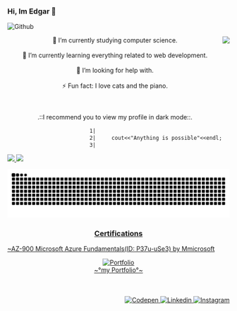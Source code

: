 ### Hi, Im Edgar 👋

<!-- cover -->
![Github](https://user-images.githubusercontent.com/69487958/129805905-168fd73e-1d25-42fe-ac49-e757a584c338.gif)

<!-- Me .GIF -->
 <img align="right" height="220em" align="right" src="https://user-images.githubusercontent.com/69487958/131787093-8fb23d0a-f70f-4c06-a4ab-fb310f38111a.gif"/>
 
 <!-- About me -->
 <div align="center">
 🔭 I’m currently studying computer science. <br><br>
 🌱 I’m currently learning everything related to web development. <br><br>
 🤔 I’m looking for help with.<br><br>
 ⚡ Fun fact: I love cats and the piano. <br><br><br>
 
  .::I recommend you to view my profile in dark mode::.<br>
</div>          

<!-- Inspiration -->
                              1|
                              2|     cout<<"Anything is possible"<<endl;
                              3|



<!-- Snake Game -->
<div>  
  <a href="https://github.com/EdgarAnt">
  <img height="180em" src="https://github-readme-stats.vercel.app/api?username=EdgarAnt&show_icons=true&theme=tokyonight"/>
  <img height="120em" src="https://github-readme-stats.vercel.app/api/top-langs/?username=EdgarAnt&layout=compact&langs_count=16&theme=tokyonight"/>
    
  ![Snake animation](https://github.com/EdgarAnt/EdgarAnt/blob/output/github-contribution-grid-snake.svg)
</div>

<div>
 
 <h3 align="center">Certifications</h3>
 
 <!-- Certifactes -->
 <p>~AZ-900 Microsoft Azure Fundamentals(ID: P37u-uSe3) by Mmicrosoft<p>

</div>



<!-- My portfolio -->

<div align=center>
  <a href="https://edgarant.github.io/">
    <img src="https://media.giphy.com/media/kxpZvoYJWxnuxvByQR/giphy.gif" alt="Portfolio" width="20%" height="20%" quality="20%">
  </a>
  <br>
  <a href="https://edgarant.github.io/">
  ~°my Portfolio°~<br><br><br></br>
</div>


<!-- Icons -->

<div align=Right>
  <!-- Icono CodePen -->
    <a href="https://codepen.io/EdgarAnt">
      <img src="https://cdn.jsdelivr.net/npm/simple-icons@3.0.1/icons/codepen.svg" alt="Codepen" height="30">
    </a>
  
  <!-- Icono Linkedin -->
  <a href="https://www.linkedin.com/in/edgarant/">
    <img src="https://cdn.jsdelivr.net/npm/simple-icons@3.0.1/icons/linkedin.svg" alt="Linkedin" height="30">
   </a>

  <!-- Icono Instagram -->
  <a href="https://www.instagram.com/tony_tony_swg/">
    <img src="https://cdn.jsdelivr.net/npm/simple-icons@3.0.1/icons/instagram.svg" alt="Instagram" height="30">
    </a>
</div> 

